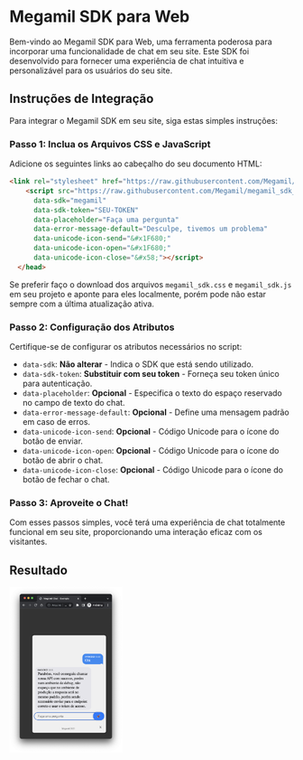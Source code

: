 # Megamil SDK para Web

Bem-vindo ao Megamil SDK para Web, uma ferramenta poderosa para incorporar uma funcionalidade de chat em seu site. Este SDK foi desenvolvido para fornecer uma experiência de chat intuitiva e personalizável para os usuários do seu site.

## Instruções de Integração

Para integrar o Megamil SDK em seu site, siga estas simples instruções:

### Passo 1: Inclua os Arquivos CSS e JavaScript

Adicione os seguintes links ao cabeçalho do seu documento HTML:

```html
<link rel="stylesheet" href="https://raw.githubusercontent.com/Megamil/megamil_sdk_answer_web/main/assets/megamil_sdk.css">
    <script src="https://raw.githubusercontent.com/Megamil/megamil_sdk_answer_web/main/assets/megamil_sdk.js" 
      data-sdk="megamil" 
      data-sdk-token="SEU-TOKEN" 
      data-placeholder="Faça uma pergunta"
      data-error-message-default="Desculpe, tivemos um problema"
      data-unicode-icon-send="&#x1F680;"
      data-unicode-icon-open="&#x1F680;"
      data-unicode-icon-close="&#x58;"></script>
  </head>
```

Se preferir faço o download dos arquivos `megamil_sdk.css` e `megamil_sdk.js` em seu projeto e aponte para eles localmente, porém pode não estar sempre com a última atualização ativa.

### Passo 2: Configuração dos Atributos

Certifique-se de configurar os atributos necessários no script:

- `data-sdk`: **Não alterar** - Indica o SDK que está sendo utilizado.
- `data-sdk-token`: **Substituir com seu token** - Forneça seu token único para autenticação.
- `data-placeholder`: **Opcional** - Especifica o texto do espaço reservado no campo de texto do chat.
- `data-error-message-default`: **Opcional** - Define uma mensagem padrão em caso de erros.
- `data-unicode-icon-send`: **Opcional** - Código Unicode para o ícone do botão de enviar.
- `data-unicode-icon-open`: **Opcional** - Código Unicode para o ícone do botão de abrir o chat.
- `data-unicode-icon-close`: **Opcional** - Código Unicode para o ícone do botão de fechar o chat.

### Passo 3: Aproveite o Chat!

Com esses passos simples, você terá uma experiência de chat totalmente funcional em seu site, proporcionando uma interação eficaz com os visitantes.

## Resultado
<div style="overflow: hidden; white-space: nowrap;">
    <img src="prints/web_example.png" width="200">
</div>